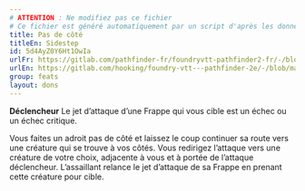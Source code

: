 ```yaml
---
# ATTENTION : Ne modifiez pas ce fichier
# Ce fichier est généré automatiquement par un script d'après les données du module Foundry VTT officiel et de sa traduction
title: Pas de côté
titleEn: Sidestep
id: 5d4AyZ0Y6Ht1OwIa
urlFr: https://gitlab.com/pathfinder-fr/foundryvtt-pathfinder2-fr/-/blob/master/data/feats/5d4AyZ0Y6Ht1OwIa.htm
urlEn: https://gitlab.com/hooking/foundry-vtt---pathfinder-2e/-/blob/master/packs/data/feats.db/sidestep.json
group: feats
layout: dons
---
```

**Déclencheur** Le jet d’attaque d’une Frappe qui vous cible est un échec ou un échec critique.

Vous faites un adroit pas de côté et laissez le coup continuer sa route vers une créature qui se trouve à vos côtés. Vous redirigez l’attaque vers une créature de votre choix, adjacente à vous et à portée de l’attaque déclencheur. L’assaillant relance le jet d’attaque de sa Frappe en prenant cette créature pour cible.


